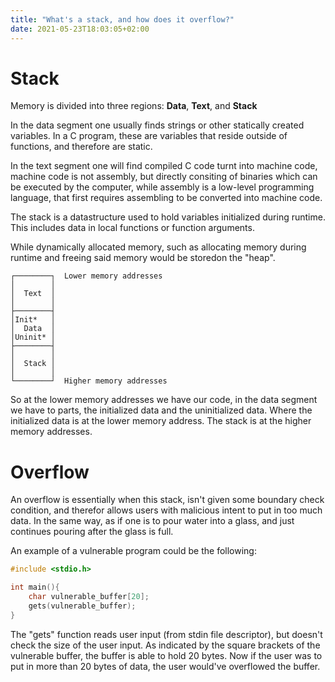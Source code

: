 ```yaml
---
title: "What's a stack, and how does it overflow?"
date: 2021-05-23T18:03:05+02:00
---
```


# Stack

Memory is divided into three regions:
**Data**, **Text**, and **Stack**

In the data segment one usually finds strings or other statically created variables. In a C program, these are variables that reside outside of functions, and therefore are static. 

In the text segment one will find compiled C code turnt into machine code, machine code is not assembly, but directly consiting of binaries which can be executed by the computer, while assembly is a low-level programming language, that first requires assembling to be converted into machine code.

The stack is a datastructure used to hold variables initialized during runtime. This includes data in local functions or function arguments. 

While dynamically allocated memory, such as allocating memory during runtime and freeing said memory would be storedon the "heap".

```
┌────────┐  Lower memory addresses
│        │
│  Text  │
│        │
├────────┤
│Init*   │
│  Data  │
│Uninit* │
├────────┤
│        │
│  Stack │
│        │
└────────┘  Higher memory addresses
```

So at the lower memory addresses we have our code, in the data segment we have to parts, the initialized data and the uninitialized data. Where the initialized data is at the lower memory address.
The stack is at the higher memory addresses. 

# Overflow 

An overflow is essentially when this stack, isn't given some boundary check condition, and therefor allows users with malicious intent to put in too much data. In the same way, as if one is to pour water into a glass, and just continues pouring after the glass is full. 

An example of a vulnerable program could be the following:

```c
#include <stdio.h>

int main(){
    char vulnerable_buffer[20];
    gets(vulnerable_buffer);
}
```

The "gets" function reads user input (from stdin file descriptor), but doesn't check the size of the user input. As indicated by the square brackets of the vulnerable buffer, the buffer is able to hold 20 bytes. Now if the user was to put in more than 20 bytes of data, the user would've overflowed the buffer.  

